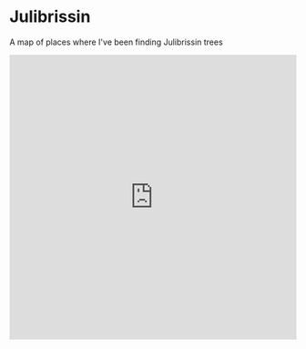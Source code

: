 # Julibrissin
A map of places where I've been finding Julibrissin trees

<!-- ```geojson
{
  "type": "FeatureCollection",
  "features": [
    {
      "type": "Feature",
      "id": 1,
      "properties": {
        "ID": 0
      },
      "geometry": {
        "type": "Polygon",
        "coordinates": [
          [
              [-90,35],
              [-90,30],
              [-85,30],
              [-85,35],
              [-90,35]
          ]
        ]
      }
    }
  ]
}
``` -->

<iframe
  src="https://ramtinkosari.github.io/test-repo/map.html"
  width="100%"
  height="500"
  frameborder="0"
></iframe>